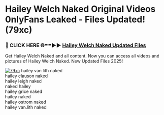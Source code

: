 # Hailey Welch Naked Original Videos 0nlyFans Leaked - Files Updated! (79xc)

<h3>🔴 CLICK HERE 🌐==►► <a href="https://tinyurl.com/up5wt9bj" rel="nofollow">Hailey Welch Naked Updated Files</a></h3>

Get Hailey Welch Naked and all content. Now you can access all videos and pictures of Hailey Welch Naked. New Updated Files 2025!

[![79xc](https://i.imgur.com/ABiUzMV.gif)](https://tinyurl.com/up5wt9bj)
hailey van lith naked<br>
hailey clauson naked<br>
hailey leigh naked<br>
naked hailey<br>
hailey grice naked<br>
hailey naked<br>
hailey ostrom naked<br>
hailey van.lith naked